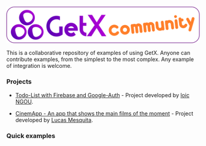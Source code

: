 ![](community.png)

This is a collaborative repository of examples of using GetX.
Anyone can contribute examples, from the simplest to the most complex. Any example of integration is welcome.

### Projects

- [Todo-List with Firebase and Google-Auth](https://github.com/loicgeek/todo_getx) <!--stargazers:loicgeek/todo_getx--> - Project developed by [loic NGOU](https://github.com/loicgeek).

- [CinemApp - An app that shows the main films of the moment](https://github.com/Luccasoli/cinema-app) <!--stargazers:Luccasoli/cinema--> - Project developed by [Lucas Mesquita](https://github.com/Luccasoli).

### Quick examples
